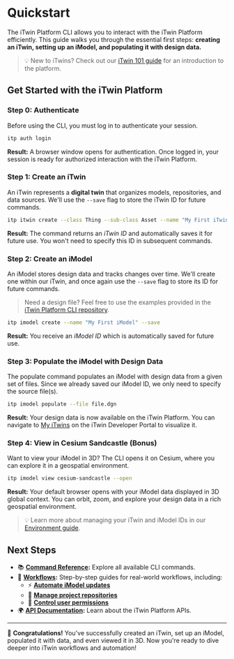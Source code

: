 # Quickstart

The iTwin Platform CLI allows you to interact with the iTwin Platform efficiently. This guide walks you through the essential first steps: **creating an iTwin, setting up an iModel, and populating it with design data.**

> 💡 New to iTwins? Check out our [iTwin 101 guide](itwin101.md) for an introduction to the platform.

## Get Started with the iTwin Platform

### Step 0: Authenticate

Before using the CLI, you must log in to authenticate your session.

```bash
itp auth login
```

**Result:** A browser window opens for authentication. Once logged in, your session is ready for authorized interaction with the iTwin Platform.

### Step 1: Create an iTwin

An iTwin represents a **digital twin** that organizes models, repositories, and data sources. We'll use the `--save` flag to store the iTwin ID for future commands.

```bash
itp itwin create --class Thing --sub-class Asset --name "My First iTwin" --save
```

**Result:** The command returns an *iTwin ID* and automatically saves it for future use. You won't need to specify this ID in subsequent commands.

### Step 2: Create an iModel

An iModel stores design data and tracks changes over time. We'll create one within our iTwin, and once again use the `--save` flag to store its ID for future commands.

> Need a design file? Feel free to use the examples provided in the [iTwin Platform CLI repository](https://github.com/iTwin/itwin-cli/tree/main/examples/datasets).

```bash
itp imodel create --name "My First iModel" --save
```

**Result:** You receive an *iModel ID* which is automatically saved for future use.

### Step 3: Populate the iModel with Design Data

The populate command populates an iModel with design data from a given set of files. Since we already saved our iModel ID, we only need to specify the source file(s).

```bash
itp imodel populate --file file.dgn
```

**Result:** Your design data is now available on the iTwin Platform. You can navigate to [My iTwins](https://developer.bentley.com/my-itwins/) on the iTwin Developer Portal to visualize it.

### Step 4: View in Cesium Sandcastle (Bonus)

Want to view your iModel in 3D? The CLI opens it on Cesium, where you can explore it in a geospatial environment.

```bash
itp imodel view cesium-sandcastle --open
```

**Result:** Your default browser opens with your iModel data displayed in 3D global context. You can orbit, zoom, and explore your design data in a rich geospatial environment.

> 💡 Learn more about managing your iTwin and iModel IDs in our [Environment guide](environment.md).

## Next Steps

- 📚 **[Command Reference](itp.md):** Explore all available CLI commands.
- 🔹 **[Workflows](workflows/overview.md):** Step-by-step guides for real-world workflows, including:
  - ⚡ **[Automate iModel updates](workflows/imodel-automate-update.md)**
  - 📂 **[Manage project repositories](workflows/itwin-add-repositories.md)**
  - 🔑 **[Control user permissions](workflows/itwin-group-access.md)**
- 🌍 **[API Documentation](https://developer.bentley.com/apis/#api-references):** Learn about the iTwin Platform APIs.

---

🎉 **Congratulations!** You've successfully created an iTwin, set up an iModel, populated it with data, and even viewed it in 3D. Now you're ready to dive deeper into iTwin workflows and automation!
